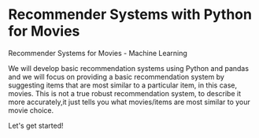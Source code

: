 # Recommender Systems with Python for Movies

Recommender Systems for Movies - Machine Learning


We will develop basic recommendation systems using Python and pandas and we will focus on providing a basic recommendation system by suggesting items that are most similar to a particular item, in this case, movies. This is not a true robust recommendation system, to describe it more accurately,it just tells you what movies/items are most similar to your movie choice.

Let's get started!
